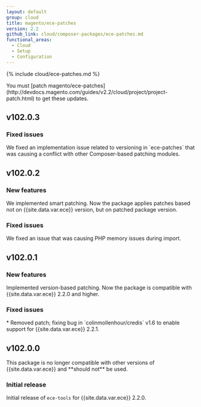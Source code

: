 ```yaml
---
layout: default
group: cloud
title: magento/ece-patches
version: 2.2
github_link: cloud/composer-packages/ece-patches.md
functional_areas:
  - Cloud
  - Setup
  - Configuration
---
```


{% include cloud/ece-patches.md %}

<div class="bs-callout bs-callout-info" id="info" markdown="1">
You must [patch magento/ece-patches](http://devdocs.magento.com/guides/v2.2/cloud/project/project-patch.html) to get these updates.
</div>

## v102.0.3

### Fixed issues
<!--MAGECLOUD-1450-->We fixed an implementation issue related to versioning in `ece-patches` that was causing a conflict with other Composer-based patching modules.

## v102.0.2

### New features
<!--MAGECLOUD-1090-->We implemented smart patching. Now the package applies patches based not on {{site.data.var.ece}} version, but on patched package version.

### Fixed issues
<!--MAGECLOUD-1310-->We fixed an issue that was causing PHP memory issues during import.

## v102.0.1

### New features
Implemented version-based patching. Now the package is compatible with {{site.data.var.ece}} 2.2.0 and higher.

### Fixed issues
<!--MAGECLOUD-1033-->* Removed patch; fixing bug in `colinmollenhour/credis` v1.6 to enable support for {{site.data.var.ece}} 2.2.1.

## v102.0.0
<div class="bs-callout bs-callout-warning" markdown="1">
This package is no longer compatible with other versions of {{site.data.var.ece}} and **should not** be used.
</div>

### Initial release
Initial release of `ece-tools` for {{site.data.var.ece}} 2.2.0.
